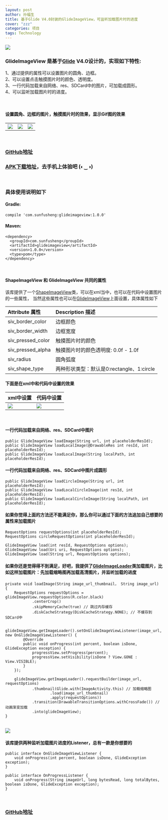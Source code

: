 ```yaml
---
layout: post
author: 孙福生
title: 基于Glide V4.0封装的GlideImageView，可监听加载图片时的进度
cover: "zzz"
categories: 项目
tags: Technology
---
```


<img src="https://raw.githubusercontent.com/sfsheng0322/GlideImageView/master/screenshot/gif5.gif">

### GlideImageView 是基于[Glide](https://github.com/bumptech/glide) V4.0设计的，实现如下特性:  
1、通过提供的属性可以设置图片的圆角、边框。  
2、可以设置点击触摸图片时的颜色、透明度。  
3、一行代码加载来自网络、res、SDCard中的图片，可加载成圆形。  
4、可以监听加载图片时的进度。

<br/>

#### 设置圆角、边框的图片，触摸图片时的效果，显示Gif图的效果

<table> <tr> <td><img src="https://raw.githubusercontent.com/sfsheng0322/GlideImageView/master/screenshot/image4.png"></td> <td><img src="https://raw.githubusercontent.com/sfsheng0322/GlideImageView/master/screenshot/gif6.gif"></td> <td><img src="https://raw.githubusercontent.com/sfsheng0322/GlideImageView/master/screenshot/gif1.gif"></td> </tr></table>

<br/>

### [GitHub地址](https://github.com/sfsheng0322/GlideImageView)

### [APK下载地址](https://fir.im/GlideImageView)，去手机上体验吧 (◐‿◑)

<br/>

### 具体使用说明如下

#### Gradle:

    compile 'com.sunfusheng:glideimageview:1.0.0'
   
#### Maven:

    <dependency>
      <groupId>com.sunfusheng</groupId>
      <artifactId>glideimageview</artifactId>
      <version>1.0.0</version>
      <type>pom</type>
    </dependency>

<br/>

#### ShapeImageView 和 GlideImageView 共同的属性

该库提供了一个[ShapeImageView](https://github.com/sfsheng0322/GlideImageView/blob/master/GlideImageView/src/main/java/com/sunfusheng/glideimageview/ShapeImageView.java)类，可以在xml当中，也可以在代码中设置图片的一些属性，
当然这些属性也可以在[GlideImageView](https://github.com/sfsheng0322/GlideImageView/blob/master/GlideImageView/src/main/java/com/sunfusheng/glideimageview/GlideImageView.java)上面设置，具体属性如下

| Attribute 属性 | Description 描述 | 
| :--- | :--- | 
| siv_border_color | 边框颜色 | 
| siv_border_width | 边框宽度 | 
| siv_pressed_color | 触摸图片时的颜色 | 
| siv_pressed_alpha | 触摸图片时的颜色透明度: 0.0f - 1.0f | 
| siv_radius | 圆角弧度 | 
| siv_shape_type | 两种形状类型：默认是0:rectangle、1:circle | 

#### 下面是在xml中和代码中设置的效果

| xml中设置 | 代码中设置 | 
| :--- | :--- | 
| ![](https://user-gold-cdn.xitu.io/2017/6/19/28a1f76d9474803f7dfbe0e132c6dca8) | ![](https://user-gold-cdn.xitu.io/2017/6/19/caefe3b2089b4e41db5e751b4ca841e3) |

<br/>

#### 一行代码加载来自网络、res、SDCard中图片

    public GlideImageView loadImage(String url, int placeholderResId);
    public GlideImageView loadLocalImage(@DrawableRes int resId, int placeholderResId); 
    public GlideImageView loadLocalImage(String localPath, int placeholderResId);
    
#### 一行代码加载来自网络、res、SDCard中图片成圆形

    public GlideImageView loadCircleImage(String url, int placeholderResId); 
    public GlideImageView loadLocalCircleImage(int resId, int placeholderResId);
    public GlideImageView loadLocalCircleImage(String localPath, int placeholderResId);
    
#### 如果你觉得上面的方法还不能满足你，那么你可以通过下面的方法追加自己想要的属性来加载图片

    RequestOptions requestOptions(int placeholderResId);
    RequestOptions circleRequestOptions(int placeholderResId);
    
    GlideImageView load(int resId, RequestOptions options);
    GlideImageView load(Uri uri, RequestOptions options);
    GlideImageView load(String url, RequestOptions options);
    
#### 如果你还是觉得得不到满足，好吧，我提供了[GlideImageLoader](https://github.com/sfsheng0322/GlideImageView/blob/master/GlideImageView/src/main/java/com/sunfusheng/glideimageview/GlideImageLoader.java)类加载图片，比如这样加载图片：先加载缩略图再加载高清图片，并监听加载的进度

    private void loadImage(String image_url_thumbnail， String image_url) {
        RequestOptions requestOptions = glideImageView.requestOptions(R.color.black)
                .centerCrop()
                .skipMemoryCache(true) // 跳过内存缓存
                .diskCacheStrategy(DiskCacheStrategy.NONE); // 不缓存到SDCard中

        glideImageView.getImageLoader().setOnGlideImageViewListener(image_url, new OnGlideImageViewListener() {
            @Override
            public void onProgress(int percent, boolean isDone, GlideException exception) {
                progressView.setProgress(percent);
                progressView.setVisibility(isDone ? View.GONE : View.VISIBLE);
            }
        });

        glideImageView.getImageLoader().requestBuilder(image_url, requestOptions)
                .thumbnail(Glide.with(ImageActivity.this) // 加载缩略图
                        .load(image_url_thumbnail)
                        .apply(requestOptions))
                .transition(DrawableTransitionOptions.withCrossFade()) // 动画渐变加载
                .into(glideImageView);
    }
  
<br/>
    
<img src="https://raw.githubusercontent.com/sfsheng0322/GlideImageView/master/screenshot/gif4.gif">

<br/>

#### 该库提供两种监听加载图片进度的Listener，总有一款是你想要的

    public interface OnGlideImageViewListener {
        void onProgress(int percent, boolean isDone, GlideException exception);
    }
    
    public interface OnProgressListener {
        void onProgress(String imageUrl, long bytesRead, long totalBytes, boolean isDone, GlideException exception);
    }
        
<br/>

### [GitHub地址](https://github.com/sfsheng0322/GlideImageView)






